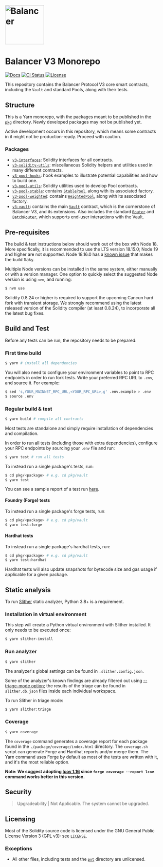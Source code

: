 # <img src="logo.svg" alt="Balancer" height="128px">

# Balancer V3 Monorepo

[![Docs](https://img.shields.io/badge/docs-%F0%9F%93%84-blue)](https://docs.balancer.fi/)
[![CI Status](https://github.com/balancer/balancer-v3-monorepo/workflows/CI/badge.svg)](https://github.com/balancer/balancer-v3-monorepo/actions)
[![License](https://img.shields.io/badge/License-GPLv3-green.svg)](https://www.gnu.org/licenses/gpl-3.0)

This repository contains the Balancer Protocol V3 core smart contracts, including the `Vault` and standard Pools, along with their tests.

## Structure

This is a Yarn monorepo, with the packages meant to be published in the [`pkg`](./pkg) directory. Newly developed packages may not be published yet.

Active development occurs in this repository, which means some contracts in it might not be production-ready. Proceed with caution.

### Packages

- [`v3-interfaces`](./pkg/interfaces): Solidity interfaces for all contracts.
- [`v3-solidity-utils`](./pkg/solidity-utils): miscellaneous Solidity helpers and utilities used in many different contracts.
- [`v3-pool-hooks`](./pkg/pool-hooks/): hook examples to illustrate potential capabilities and how to build one.
- [`v3-pool-utils`](./pkg/pool-utils/): Solidity utilities used to develop Pool contracts.
- [`v3-pool-stable`](./pkg/pool-stable/): contains [`StablePool`](./pkg/pool-stable/contracts/StablePool.sol), along with its associated factory.
- [`v3-pool-weighted`](./pkg/pool-weighted): contains [`WeightedPool`](./pkg/pool-weighted/contracts/WeightedPool.sol), along with its associated factory.
- [`v3-vault`](./pkg/vault): contains the main [`Vault`](./pkg/vault/contracts/Vault.sol) contract, which is the cornerstone of Balancer V3, and its extensions. Also includes the standard [`Router`](./pkg/vault/contracts/Router.sol) and [`BatchRouter`](./pkg/vault/contracts/BatchRouter.sol), which supports end-user interactions with the Vault.

## Pre-requisites

The build & test instructions below should work out of the box with Node 18. More specifically, it is recommended to use the LTS version 18.15.0; Node 19 and higher are not supported. Node 18.16.0 has a [known issue](https://github.com/NomicFoundation/hardhat/issues/3877) that makes the build flaky.

Multiple Node versions can be installed in the same system, either manually or with a version manager.
One option to quickly select the suggested Node version is using `nvm`, and running:

```bash
$ nvm use
```

Solidity 0.8.24 or higher is required to support the upcoming Cancun hard fork with transient storage. We strongly recommend using the latest released version of the Solidity compiler (at least 0.8.24), to incorporate all the latest bug fixes.

## Build and Test

Before any tests can be run, the repository needs to be prepared:

### First time build

```bash
$ yarn # install all dependencies
```

You will also need to configure your environment variables to point to RPC endpoints in order to run fork tests.
Write your preferred RPC URL to `.env`, and source it. For example:

```bash
$ sed 's,YOUR_MAINNET_RPC_URL,<YOUR_RPC_URL>,g' .env.example > .env
$ source .env
```

### Regular build & test

```bash
$ yarn build # compile all contracts
```

Most tests are standalone and simply require installation of dependencies and compilation.

In order to run all tests (including those with extra dependencies), configure your RPC endpoints by sourcing your `.env` file and run:

```bash
$ yarn test # run all tests
```

To instead run a single package's tests, run:

```bash
$ cd pkg/<package> # e.g. cd pkg/vault
$ yarn test
```

You can see a sample report of a test run [here](./audits/test-report.md).

#### Foundry (Forge) tests

To instead run a single package's forge tests, run:

```bash
$ cd pkg/<package> # e.g. cd pkg/vault
$ yarn test:forge
```

#### Hardhat tests

To instead run a single package's hardhat tests, run:

```bash
$ cd pkg/<package> # e.g. cd pkg/vault
$ yarn test:hardhat
```

Hardhat tests will also update snapshots for bytecode size and gas usage if applicable for a given package.

## Static analysis

To run [Slither](https://github.com/crytic/slither) static analyzer, Python 3.8+ is a requirement.

### Installation in virtual environment

This step will create a Python virtual environment with Slither installed. It only needs to be executed once:

```bash
$ yarn slither-install
```

### Run analyzer

```bash
$ yarn slither
```

The analyzer's global settings can be found in `.slither.config.json`.

Some of the analyzer's known findings are already filtered out using [--triage-mode option](https://github.com/crytic/slither/wiki/Usage#triage-mode); the results of the triage can be found in `slither.db.json` files inside each individual workspace.

To run Slither in triage mode:

```bash
$ yarn slither:triage
```

### Coverage

```bash
$ yarn coverage
```

The `coverage` command generates a coverage report for each package found in the `./package/coverage/index.html` directory. The `coverage.sh` script can generate Forge and Hardhat reports and/or merge them. The Yarn command uses Forge by default as most of the tests are written with it, and it's the most reliable option.

**Note: We suggest adopting [lcov 1.16](https://github.com/linux-test-project/lcov/releases/tag/v1.16) since `forge coverage --report lcov` command works better in this version.**

## Security

> Upgradeability | Not Applicable. The system cannot be upgraded.

## Licensing

Most of the Solidity source code is licensed under the GNU General Public License Version 3 (GPL v3): see [`LICENSE`](./LICENSE).

### Exceptions

- All other files, including tests and the [`pvt`](./pvt) directory are unlicensed.
